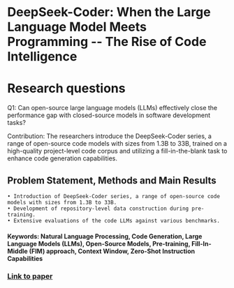 # DeepSeek-Coder: When the Large Language Model Meets Programming -- The Rise of Code Intelligence

# Research questions
Q1: Can open-source large language models (LLMs) effectively close the performance gap with closed-source models in software development tasks?

Contribution: The researchers introduce the DeepSeek-Coder series, a range of open-source code models with sizes from 1.3B to 33B, trained on a high-quality project-level code corpus and utilizing a fill-in-the-blank task to enhance code generation capabilities.

## Problem Statement, Methods and Main Results

    • Introduction of DeepSeek-Coder series, a range of open-source code models with sizes from 1.3B to 33B.
    • Development of repository-level data construction during pre-training.
    • Extensive evaluations of the code LLMs against various benchmarks.

#### Keywords: Natural Language Processing, Code Generation, Large Language Models (LLMs), Open-Source Models, Pre-training, Fill-In-Middle (FIM) approach, Context Window, Zero-Shot Instruction Capabilities


### [Link to paper](https://arxiv.org/abs/2401.14196v2)
